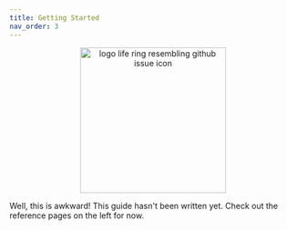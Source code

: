 ```yaml
---
title: Getting Started
nav_order: 3
---
```


<p align="center">
  <img src="{{site.baseurl}}/images/treadi_logo.svg" alt="logo life ring resembling github issue icon" width="256"/>
</p>

Well, this is awkward!
This guide hasn't been written yet.
Check out the reference pages on the left for now.